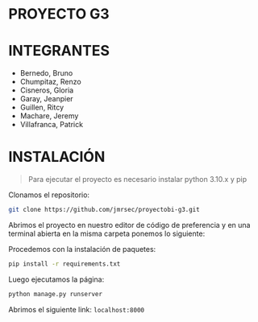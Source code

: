 # PROYECTO G3

# INTEGRANTES
- Bernedo, Bruno
- Chumpitaz, Renzo
- Cisneros, Gloria
- Garay, Jeanpier
- Guillen, Ritcy
- Machare, Jeremy
- Villafranca, Patrick

# INSTALACIÓN

> Para ejecutar el proyecto es necesario instalar python 3.10.x y pip

Clonamos el repositorio:
```sh
git clone https://github.com/jmrsec/proyectobi-g3.git
```

Abrimos el proyecto en nuestro editor de código de preferencia y en una terminal abierta en la misma carpeta ponemos lo siguiente:

Procedemos con la instalación de paquetes:
```sh
pip install -r requirements.txt
```

Luego ejecutamos la página:
```sh
python manage.py runserver
```

Abrimos el siguiente link: `localhost:8000`